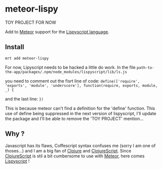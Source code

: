 # meteor-lispy

TOY PROJECT FOR NOW

Add to [Meteor](http://meteor.com) support for the [Lispyscript language](http://lispyscript.com).

## Install

`mrt add meteor-lispy`

For now, Lipyscript needs to be hacked a little do work. In the file 
`path-to-the-app/packages/.npm/node_modules/lispyscript/lib/ls.js`

you need to comment out the fisrt line of code:
`define(['require', 'exports', 'module', 'underscore'], function(require, exports, module, _) {`

and the last line:
`})`

This is because meteor can't find a definition for the 'define' function.
This use of define being suppressed in the next version of lispyscript,
I'll update the package and I'll be able to remove the 'TOY PROJECT' mention...

## Why ?

Javascript has its flaws, Coffescript syntax confuses me (sorry I am one of thoses...) and I am a big fan
of [Clojure](http://clojure.org) and [ClojureScript](https://github.com/clojure/clojurescript). 
Since [ClojureScript](https://github.com/clojure/clojurescript) is stil a bit cumbersome to use 
with [Meteor](http://meteor.com), here comes [Lispyscript](http://lispyscript.com) !